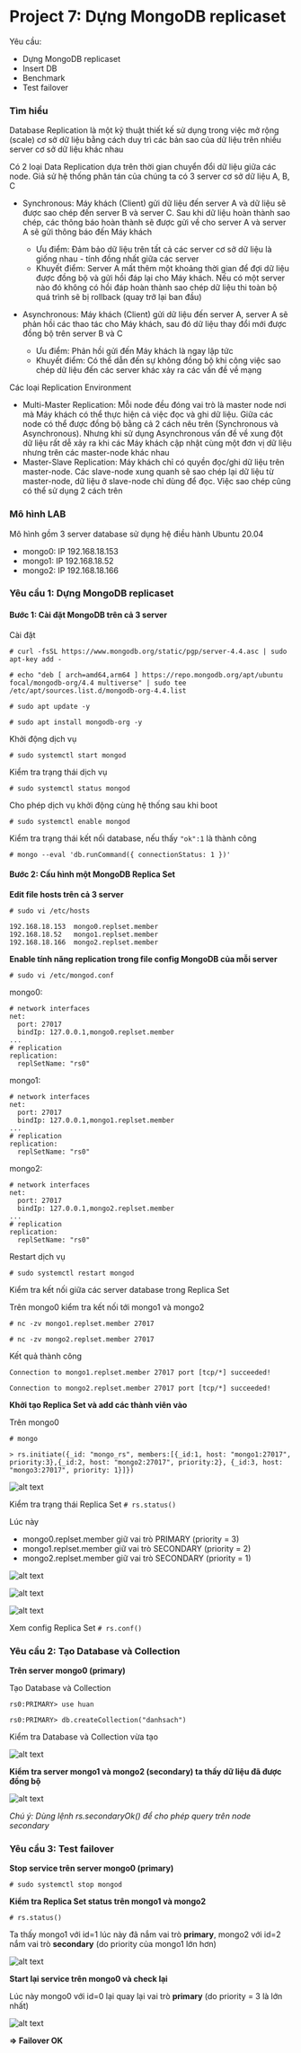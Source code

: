 # Project 7: Dựng MongoDB replicaset
Yêu cầu:
* Dựng MongoDB replicaset
* Insert DB
* Benchmark
* Test failover

### Tìm hiểu ###
Database Replication là một kỹ thuật thiết kế sử dụng trong việc mở rộng (scale) cơ sở dữ liệu bằng cách duy trì các bản sao của dữ liệu trên nhiều server cơ sở dữ liệu khác nhau

Có 2 loại Data Replication dựa trên thời gian chuyển đổi dữ liệu giữa các node. Giả sử hệ thống phân tán của chúng ta có 3 server cơ sở dữ liệu A, B, C

* Synchronous: Máy khách (Client) gửi dữ liệu đến server A và dữ liệu sẽ được sao chép đến server B và server C. Sau khi dữ liệu hoàn thành sao chép, các thông báo hoàn thành sẽ được gửi về cho server A và server A sẽ gửi thông báo đến Máy khách
  - Ưu điểm: Đảm bảo dữ liệu trên tất cả các server cơ sở dữ liệu là giống nhau - tính đồng nhất giữa các server 
  - Khuyết điểm: Server A mất thêm một khoảng thời gian để đợi dữ liệu được đồng bộ và gửi hồi đáp lại cho Máy khách. Nếu có một server nào đó không có hồi đáp hoàn thành sao chép dữ liệu thi toàn bộ quá trình sẽ bị rollback (quay trở lại ban đầu)

* Asynchronous: Máy khách (Client) gửi dữ liệu đến server A, server A sẽ phản hồi các thao tác cho Máy khách, sau đó dữ liệu thay đổi mới được đồng bộ trên server B và C
  - Ưu điểm: Phản hồi gửi đến Máy khách là ngay lập tức
  - Khuyết điểm: Có thể dẫn đến sự không đồng bộ khi công việc sao chép dữ liệu đến các server khác xảy ra các vấn đề về mạng

Các loại Replication Environment

* Multi-Master Replication: Mỗi node đều đóng vai trò là master node nơi mà Máy khách có thể thực hiện cả việc đọc và ghi dữ liệu. Giữa các node có thể được đồng bộ bằng cả 2 cách nêu trên (Synchronous và Asynchronous). Nhưng khi sử dụng Asynchronous vấn đề về xung đột dữ liệu rất dễ xảy ra khi các Máy khách cập nhật cùng một đơn vị dữ liệu nhưng trên các master-node khác nhau
* Master-Slave Replication: Máy khách chỉ có quyền đọc/ghi dữ liệu trên master-node. Các slave-node xung quanh sẽ sao chép lại dữ liệu từ master-node, dữ liệu ở slave-node chỉ dùng để đọc. Việc sao chép cũng có thể sử dụng 2 cách trên

### Mô hình LAB ###

Mô hình gồm 3 server database sử dụng hệ điều hành Ubuntu 20.04
* mongo0: IP 192.168.18.153
* mongo1: IP 192.168.18.52
* mongo2: IP 192.168.18.166

### Yêu cầu 1: Dựng MongoDB replicaset
#### Bước 1: Cài đặt MongoDB trên cả 3 server

Cài đặt

`# curl -fsSL https://www.mongodb.org/static/pgp/server-4.4.asc | sudo apt-key add -`

`# echo "deb [ arch=amd64,arm64 ] https://repo.mongodb.org/apt/ubuntu focal/mongodb-org/4.4 multiverse" | sudo tee /etc/apt/sources.list.d/mongodb-org-4.4.list`

`# sudo apt update -y `

`# sudo apt install mongodb-org -y`

Khởi động dịch vụ 

`# sudo systemctl start mongod`

Kiểm tra trạng thái dịch vụ

`# sudo systemctl status mongod`

Cho phép dịch vụ khởi động cùng hệ thống sau khi boot 

`# sudo systemctl enable mongod`

Kiểm tra trạng thái kết nối database, nếu thấy `"ok":1` là thành công 

`# mongo --eval 'db.runCommand({ connectionStatus: 1 })'`

#### Bước 2: Cấu hình một MongoDB Replica Set 

**Edit file hosts trên cả 3 server**

`# sudo vi /etc/hosts`
```
192.168.18.153  mongo0.replset.member
192.168.18.52   mongo1.replset.member
192.168.18.166  mongo2.replset.member
```
**Enable tính năng replication trong file config MongoDB của mỗi server**

`# sudo vi /etc/mongod.conf`

mongo0:
```
# network interfaces
net:
  port: 27017
  bindIp: 127.0.0.1,mongo0.replset.member
...
# replication
replication:
  replSetName: "rs0"
```
mongo1:
```
# network interfaces
net:
  port: 27017
  bindIp: 127.0.0.1,mongo1.replset.member
...
# replication
replication:
  replSetName: "rs0"
```
mongo2:
```
# network interfaces
net:
  port: 27017
  bindIp: 127.0.0.1,mongo2.replset.member
...
# replication
replication:
  replSetName: "rs0"
```
Restart dịch vụ

`# sudo systemctl restart mongod`

Kiểm tra kết nối giữa các server database trong Replica Set

Trên mongo0 kiểm tra kết nối tới mongo1 và mongo2

`# nc -zv mongo1.replset.member 27017`

`# nc -zv mongo2.replset.member 27017`

Kết quả thành công 

`Connection to mongo1.replset.member 27017 port [tcp/*] succeeded!`

`Connection to mongo2.replset.member 27017 port [tcp/*] succeeded!`

**Khởi tạo Replica Set và add các thành viên vào**
 
Trên mongo0 

`# mongo`

`> rs.initiate({_id: "mongo_rs", members:[{_id:1, host: "mongo1:27017", priority:3},{_id:2, host: "mongo2:27017", priority:2}, {_id:3, host: "mongo3:27017", priority: 1}]})`

![alt text](https://s3-ap-southeast-1.amazonaws.com/kipalog.com/yleemw40re_Screenshot%20from%202022-05-18%2013-43-16.png)

Kiểm tra trạng thái Replica Set `# rs.status()`

Lúc này 

* mongo0.replset.member giữ vai trò PRIMARY (priority = 3)
* mongo1.replset.member giữ vai trò SECONDARY (priority = 2)
* mongo2.replset.member giữ vai trò SECONDARY (priority = 1)

![alt text](https://s3-ap-southeast-1.amazonaws.com/kipalog.com/u5qkkjp5bc_Screenshot%20from%202022-05-18%2014-08-11.png)

![alt text](https://s3-ap-southeast-1.amazonaws.com/kipalog.com/vcbx9nm0td_Screenshot%20from%202022-05-18%2014-10-42.png)

![alt text](https://s3-ap-southeast-1.amazonaws.com/kipalog.com/6cxhbq1kd4_Screenshot%20from%202022-05-18%2014-11-40.png)

Xem config Replica Set `# rs.conf()`

### Yêu cầu 2: Tạo Database và Collection

**Trên server mongo0 (primary)**

Tạo Database và Collection 

`rs0:PRIMARY> use huan`

`rs0:PRIMARY> db.createCollection("danhsach")`

Kiểm tra Database và Collection vừa tạo

![alt text](https://s3-ap-southeast-1.amazonaws.com/kipalog.com/dum6vg7isn_Screenshot%20from%202022-05-18%2015-08-54.png)

**Kiểm tra server mongo1 và mongo2 (secondary) ta thấy dữ liệu đã được đồng bộ**

![alt text](https://s3-ap-southeast-1.amazonaws.com/kipalog.com/tzdy098r0z_Screenshot%20from%202022-05-18%2015-14-03.png)

*Chú ý: Dùng lệnh rs.secondaryOk() để cho phép query trên node secondary*

### Yêu cầu 3: Test failover

**Stop service trên server mongo0 (primary)**

`# sudo systemctl stop mongod`

**Kiểm tra Replica Set status trên mongo1 và mongo2**

`# rs.status()`

Ta thấy mongo1 với id=1 lúc này đã nắm vai trò **primary**, mongo2 với id=2 nắm vai trò **secondary** (do priority của mongo1 lớn hơn)

![alt text](https://s3-ap-southeast-1.amazonaws.com/kipalog.com/5dpmfjpm7m_Screenshot%20from%202022-05-18%2015-30-49.png)

**Start lại service trên mongo0 và check lại**

Lúc này mongo0 với id=0 lại quay lại vai trò **primary** (do priority = 3 là lớn nhất)

![alt text](https://s3-ap-southeast-1.amazonaws.com/kipalog.com/3sxdxgn81h_Screenshot%20from%202022-05-18%2015-39-41.png)

**=> Failover OK**








































